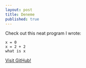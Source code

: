 ```yaml
---
layout: post
title: Deneme
published: true
---
```


Check out this neat program I wrote:

```
x = 0
x = 2 + 2
what is x
```
[Visit GitHub!](https://www.github.com)

